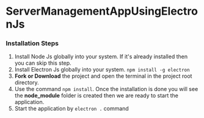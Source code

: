 # ServerManagementAppUsingElectronJs

### Installation Steps
1. Install Node Js globally into your system. If it's already installed then you can skip this step.
2. Install Electron Js globally into your system. `npm install -g electron`
3. **Fork or Download** the project and open the terminal in the project root directory.
4. Use the command `npm install`. Once the installation is done you will see the **node_module** folder is created then we are ready to start the application.
5. Start the application by `electron .` command
